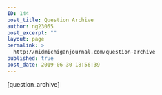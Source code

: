 ```yaml
---
ID: 144
post_title: Question Archive
author: ng23055
post_excerpt: ""
layout: page
permalink: >
  http://midmichiganjournal.com/question-archive
published: true
post_date: 2019-06-30 18:56:39
---
```

[question_archive]